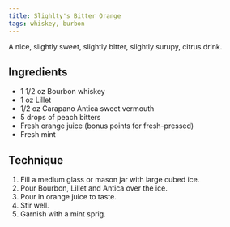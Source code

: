 ```yaml
---
title: Slighlty's Bitter Orange
tags: whiskey, burbon
---
```


A nice, slightly sweet, slightly bitter, slightly surupy, citrus drink.


Ingredients
-----------

* 1 1/2 oz Bourbon whiskey
* 1 oz Lillet
* 1/2 oz Carapano Antica sweet vermouth
* 5 drops of peach bitters
* Fresh orange juice (bonus points for fresh-pressed)
* Fresh mint


Technique
-----------

1. Fill a medium glass or mason jar with large cubed ice.
2. Pour Bourbon, Lillet and Antica over the ice.
3. Pour in orange juice to taste.
4. Stir well.
5. Garnish with a mint sprig.
